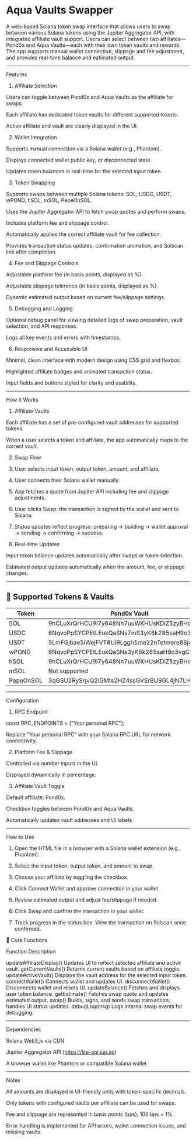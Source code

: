 # Aqua Vaults Swapper

A web-based Solana token swap interface that allows users to swap between various Solana tokens using the Jupiter Aggregator API, with integrated affiliate vault support. Users can select between two affiliates—Pond0x and Aqua Vaults—each with their own token vaults and rewards. The app supports manual wallet connection, slippage and fee adjustment, and provides real-time balance and estimated output.


---

Features

1. Affiliate Selection

Users can toggle between Pond0x and Aqua Vaults as the affiliate for swaps.

Each affiliate has dedicated token vaults for different supported tokens.

Active affiliate and vault are clearly displayed in the UI.



2. Wallet Integration

Supports manual connection via a Solana wallet (e.g., Phantom).

Displays connected wallet public key, or disconnected state.

Updates token balances in real-time for the selected input token.



3. Token Swapping

Supports swaps between multiple Solana tokens:
SOL, USDC, USDT, wPOND, hSOL, mSOL, PepeOnSOL.

Uses the Jupiter Aggregator API to fetch swap quotes and perform swaps.

Includes platform fee and slippage control.

Automatically applies the correct affiliate vault for fee collection.

Provides transaction status updates, confirmation animation, and Solscan link after completion.



4. Fee and Slippage Controls

Adjustable platform fee (in basis points, displayed as %).

Adjustable slippage tolerance (in basis points, displayed as %).

Dynamic estimated output based on current fee/slippage settings.



5. Debugging and Logging

Optional debug panel for viewing detailed logs of swap preparation, vault selection, and API responses.

Logs all key events and errors with timestamps.



6. Responsive and Accessible UI

Minimal, clean interface with modern design using CSS grid and flexbox.

Highlighted affiliate badges and animated transaction status.

Input fields and buttons styled for clarity and usability.





---

How It Works

1. Affiliate Vaults

Each affiliate has a set of pre-configured vault addresses for supported tokens.

When a user selects a token and affiliate, the app automatically maps to the correct vault.



2. Swap Flow

1. User selects input token, output token, amount, and affiliate.


2. User connects their Solana wallet manually.


3. App fetches a quote from Jupiter API including fee and slippage adjustments.


4. User clicks Swap: the transaction is signed by the wallet and sent to Solana.


5. Status updates reflect progress: preparing → building → wallet approval → sending → confirming → success.




3. Real-time Updates

Input token balance updates automatically after swaps or token selection.

Estimated output updates automatically when the amount, fee, or slippage changes.





---

## 🔹 Supported Tokens & Vaults

| Token        | Pond0x Vault                        | Aqua Vaults Vault                       |
|--------------|------------------------------------|----------------------------------------|
| SOL          | 9hCLuXrQrHCU9i7y648Nh7uuWKHUsKDiZ5zyBHdZPWtG | 2qcR7nCVRmpxHCYTdQ6G1DjNcDzgEq9eQ1ZrxcmjeVy9 |
| USDC         | 6NqvoPpSYCPEtLEukQaSNs7mS3yK6k285saH9o3vgC96 | 4en3gmtiPtmiHCi5mwT1TrATj4jNe7woJPZLQaWv6Ezu |
| USDT         | 5LmFGjbae5iWejFVT8UiRLggh1me22nTetmere8SjwKy | 5wV1qSp8n9z5DEGHV6JJoEoxdYeBrnVCtP9LbD4Vwx7D |
| wPOND        | 6NqvoPpSYCPEtLEukQaSNs3yK6k285saH9o3vgC96 | E4s4KzRBvYQxpFR1L7z7cLDtT814i7bqWFSGgqCDBCn9 |
| hSOL         | 9hCLuXrQrHCU9i7y648Nh7uuWKHUsKDiZ5zyBHdZPWtG | 54GcC3SjZzavvVJ5ipFfCvQHNnpPRsJLXUdfxNmeJHHm |
| mSOL         | Not supported                       | 49URcyxPiaKRgoEAWfDtJHGWcZus3SVkF39b9Szf3XqC |
| PepeOnSOL    | 3qGSU2RySrjvQ2iGMts2HZ4ssGVSrBUSGL4jN7LHGhgo | Ff7tzrabm8sxHbL4cTmBDby2EQvvtab6NTh56R69u6KS |

---

Configuration

1. RPC Endpoint

const RPC_ENDPOINTS = ["Your personal RPC"];

Replace "Your personal RPC" with your Solana RPC URL for network connectivity.


2. Platform Fee & Slippage

Controlled via number inputs in the UI.

Displayed dynamically in percentage.



3. Affiliate Vault Toggle

Default affiliate: Pond0x.

Checkbox toggles between Pond0x and Aqua Vaults.

Automatically updates vault addresses and UI labels.





---

How to Use

1. Open the HTML file in a browser with a Solana wallet extension (e.g., Phantom).


2. Select the input token, output token, and amount to swap.


3. Choose your affiliate by toggling the checkbox.


4. Click Connect Wallet and approve connection in your wallet.


5. Review estimated output and adjust fee/slippage if needed.


6. Click Swap and confirm the transaction in your wallet.


7. Track progress in the status box. View the transaction on Solscan once confirmed.




🔹 Core Functions

Function	Description

updateAffiliateDisplay()	Updates UI to reflect selected affiliate and active vault.
getCurrentVaults()	Returns current vaults based on affiliate toggle.
updateActiveVault()	Displays the vault address for the selected input token.
connectWallet()	Connects wallet and updates UI.
disconnectWallet()	Disconnects wallet and resets UI.
updateBalance()	Fetches and displays user token balance.
getEstimate()	Fetches swap quote and updates estimated output.
swap()	Builds, signs, and sends swap transaction; handles UI status updates.
debugLog(msg)	Logs internal swap events for debugging.



---

Dependencies

Solana Web3.js via CDN

Jupiter Aggregator API (https://lite-api.jup.ag)

A browser wallet like Phantom or compatible Solana wallet



---

Notes

All amounts are displayed in UI-friendly units with token-specific decimals.

Only tokens with configured vaults per affiliate can be used for swaps.

Fee and slippage are represented in basis points (bps); 100 bps = 1%.

Error handling is implemented for API errors, wallet connection issues, and missing vaults.